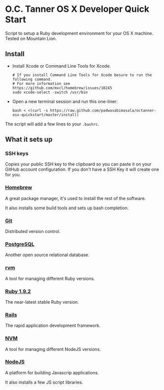 # O.C. Tanner OS X Developer Quick Start
Script to setup a Ruby development environment for your OS X machine.
Tested on Mountain Lion. 

## Install
* Install Xcode or Command Line Tools for Xcode.

  ```
  # If you install Command Line Tools for Xcode besure to run the following command.
  # For more information see https://github.com/mxcl/homebrew/issues/10245
  sudo xcode-select -switch /usr/bin
  ```
* Open a new terminal session and run this one-liner:

  ```
  bash < <(curl -s https://raw.github.com/padwasabimasala/octanner-osx-quickstart/master/install)
  ```
The script will add a few lines to your `.bashrc`.

## What it sets up
### SSH keys
Copies your public SSH key to the clipboard so you can paste it on your GitHub
account configuration. If you don't have a SSH Key it will create one for you.

### [Homebrew](http://mxcl.github.com/homebrew/)
A great package manager, it's used to install the rest of the software.

It also installs some build tools and sets up bash completion.

### [Git](http://git-scm.com)
Distributed version control.

### [PostgreSQL](http://www.postgresql.org/)
Another open source relational database.

### [rvm](https://rvm.io)
A tool for managing different Ruby versions.

### [Ruby 1.9.2](http://www.ruby-lang.org/)
The near-latest stable Ruby version. 

### [Rails](http://rubyonrails.org)
The rapid application development framework.

### [NVM](https://github.com/creationix/nvm)
A tool for managing different NodeJS versions.

### [NodeJS](http://nodejs.org)
A platform for building Javascrip applications.

It also installs a few JS script libraries.

